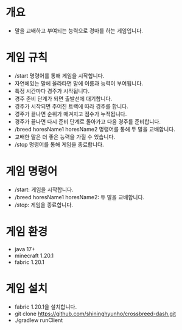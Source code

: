 # 개요
- 말을 교배하고 부여되는 능력으로 경마를 하는 게임입니다.

# 게임 규칙
- /start 명령어를 통해 게임을 시작합니다.
- 자연에있는 말에 올라타면 말에 이름과 능력이 부여됩니다.
- 특정 시간마다 경주가 시작됩니다.
- 경주 준비 단계가 되면 출발선에 대기합니다.
- 경주가 시작되면 주어진 트랙에 따라 경주를 합니다.
- 경주가 끝나면 순위가 매겨지고 점수가 누적됩니다.
- 경주가 끝나면 다시 준비 단계로 돌아가고 다음 경주를 준비합니다.
- /breed horesName1 horesName2 명령어를 통해 두 말을 교배합니다.
- 교배한 말은 더 좋은 능력을 가질 수 있습니다.
- /stop 명령어를 통해 게임을 종료합니다.

# 게임 명령어
- /start: 게임을 시작합니다.
- /breed horesName1 horesName2: 두 말을 교배합니다.
- /stop: 게임을 종료합니다.

# 게임 환경
- java 17+
- minecraft 1.20.1
- fabric 1.20.1

# 게임 설치
- fabric 1.20.1을 설치합니다.
- git clone https://github.com/shininghyunho/crossbreed-dash.git
- ./gradlew runClient
```